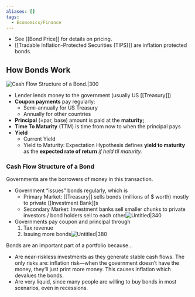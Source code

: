 ```yaml
---
aliases: []
tags:
  - Economics/Finance
---
```

- See [[Bond Price]] for details on pricing.
- [[Tradable Inflation-Protected Securities (TIPS)]] are inflation protected bonds.
## How Bonds Work

![Cash Flow Structure of a Bond.|300](Untitled%2018.png)

- Lender lends money to the government (usually US [[Treasury]])
- **Coupon payments** pay regularly:
	- Semi-annually for US Treasury
	- Annually for other countries
- **Principal** (=par, base) amount is paid at the **maturity;**
- **Time To Maturity** (TTM) is time from now to when the principal pays
- **Yield**
	- Current Yield
	- Yield to Maturity: Expectation Hypothesis defines **yield to maturity** as the **expected rate of return** _if held til maturity._

### Cash Flow Structure of a Bond

Governments are the borrowers of money in this transaction.

- Government “issues” bonds regularly, which is
	- Primary Market: [[Treasury]] sells bonds (millions of $ worth) mostly to private [[Investment Bank]]s
	- Secondary Market: Investment banks sell smaller chunks to private investors / bond holders sell to each other![Untitled|340](Untitled%201%209.png)
- Governments pay coupon and principal through
	1. Tax revenue
	2. Issuing more bonds![Untitled|380](Untitled%202%206.png)

Bonds are an important part of a portfolio because…
- Are near-riskless investments as they generate stable cash flows. The only risks are:
  inflation risk—when the government doesn’t have the money, they’ll just print more money. This causes inflation which devalues the bonds.
- Are very liquid, since many people are willing to buy bonds in most scenarios, even in recessions.
